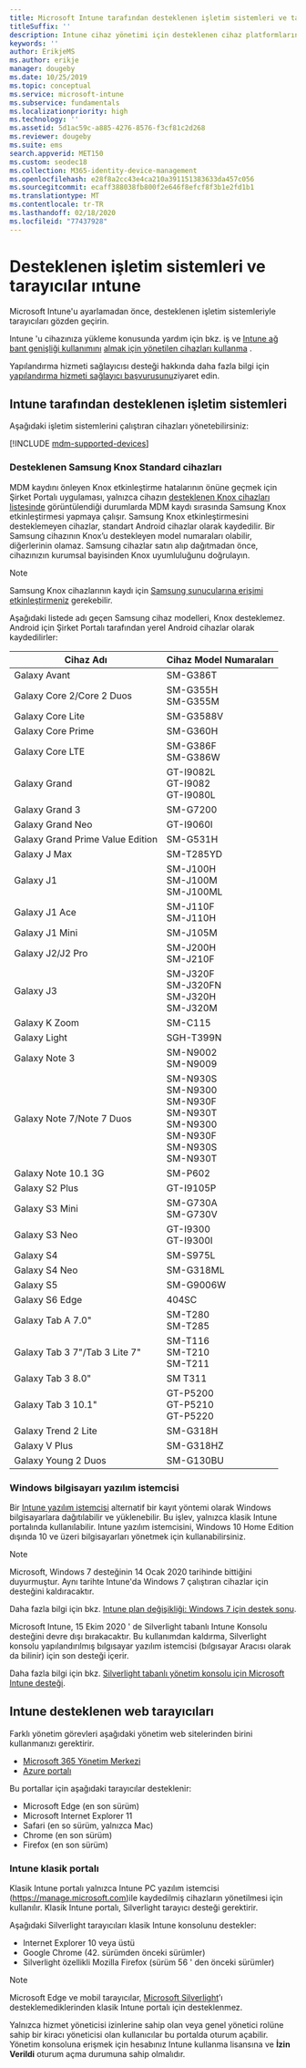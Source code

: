 ```yaml
---
title: Microsoft Intune tarafından desteklenen işletim sistemleri ve tarayıcılar
titleSuffix: ''
description: Intune cihaz yönetimi için desteklenen cihaz platformlarını ve tarayıcıları listeler
keywords: ''
author: ErikjeMS
ms.author: erikje
manager: dougeby
ms.date: 10/25/2019
ms.topic: conceptual
ms.service: microsoft-intune
ms.subservice: fundamentals
ms.localizationpriority: high
ms.technology: ''
ms.assetid: 5d1ac59c-a885-4276-8576-f3cf81c2d268
ms.reviewer: dougeby
ms.suite: ems
search.appverid: MET150
ms.custom: seodec18
ms.collection: M365-identity-device-management
ms.openlocfilehash: e28f8a2cc43e4ca210a391151383633da457c056
ms.sourcegitcommit: ecaff388038fb800f2e646f8efcf8f3b1e2fd1b1
ms.translationtype: MT
ms.contentlocale: tr-TR
ms.lasthandoff: 02/18/2020
ms.locfileid: "77437928"
---
```

# <a name="supported-operating-systems-and-browsers-in-intune"></a>Desteklenen işletim sistemleri ve tarayıcılar ıntune

Microsoft Intune'u ayarlamadan önce, desteklenen işletim sistemleriyle tarayıcıları gözden geçirin.

Intune 'u cihazınıza yükleme konusunda yardım için bkz. iş ve [Intune ağ bant genişliği kullanımını](network-bandwidth-use.md) [almak için yönetilen cihazları kullanma](https://docs.microsoft.com/intune-user-help/company-portal-frequently-asked-questions) .

Yapılandırma hizmeti sağlayıcısı desteği hakkında daha fazla bilgi için [yapılandırma hizmeti sağlayıcı başvurusunu](https://docs.microsoft.com/windows/client-management/mdm/configuration-service-provider-reference)ziyaret edin.

## <a name="intune-supported-operating-systems"></a>Intune tarafından desteklenen işletim sistemleri

Aşağıdaki işletim sistemlerini çalıştıran cihazları yönetebilirsiniz:

[!INCLUDE [mdm-supported-devices](../includes/mdm-supported-devices.md)]

### <a name="supported-samsung-knox-standard-devices"></a>Desteklenen Samsung Knox Standard cihazları

MDM kaydını önleyen Knox etkinleştirme hatalarının önüne geçmek için Şirket Portalı uygulaması, yalnızca cihazın [desteklenen Knox cihazları listesinde](https://www.samsungknox.com/knox-supported-devices/knox-workspace) görüntülendiği durumlarda MDM kaydı sırasında Samsung Knox etkinleştirmesi yapmaya çalışır. Samsung Knox etkinleştirmesini desteklemeyen cihazlar, standart Android cihazlar olarak kaydedilir. Bir Samsung cihazının Knox’u destekleyen model numaraları olabilir, diğerlerinin olamaz. Samsung cihazlar satın alıp dağıtmadan önce, cihazınızın kurumsal bayisinden Knox uyumluluğunu doğrulayın.

> [!NOTE]
> Samsung Knox cihazlarının kaydı için [Samsung sunucularına erişimi etkinleştirmeniz](https://support.samsungknox.com/hc/articles/115013833108-Our-corporate-devices-are-behind-a-firewall-How-do-I-enable-Knox-Workspace-devices-to-contact-Samsung-servers) gerekebilir.

Aşağıdaki listede adı geçen Samsung cihaz modelleri, Knox desteklemez. Android için Şirket Portalı tarafından yerel Android cihazlar olarak kaydedilirler:

| **Cihaz Adı** | **Cihaz Model Numaraları** |
| --- | --- |
| Galaxy Avant | SM-G386T |
| Galaxy Core 2/Core 2 Duos | SM-G355H<br>SM-G355M |
| Galaxy Core Lite | SM-G3588V |
| Galaxy Core Prime | SM-G360H |
| Galaxy Core LTE | SM-G386F<br>SM-G386W |
| Galaxy Grand | GT-I9082L<br>GT-I9082<br>GT-I9080L |
| Galaxy Grand 3 | SM-G7200 |
| Galaxy Grand Neo | GT-I9060I |
| Galaxy Grand Prime Value Edition | SM-G531H |
| Galaxy J Max | SM-T285YD |
| Galaxy J1 | SM-J100H<br>SM-J100M<br>SM-J100ML |
| Galaxy J1 Ace | SM-J110F<br>SM-J110H |
| Galaxy J1 Mini | SM-J105M |
| Galaxy J2/J2 Pro | SM-J200H<br>SM-J210F |
| Galaxy J3 | SM-J320F<br>SM-J320FN<br>SM-J320H<br>SM-J320M |
| Galaxy K Zoom | SM-C115 |
| Galaxy Light | SGH-T399N |
| Galaxy Note 3 | SM-N9002<br>SM-N9009 |
| Galaxy Note 7/Note 7 Duos | SM-N930S<br>SM-N9300<br>SM-N930F<br>SM-N930T<br>SM-N9300<br>SM-N930F<br>SM-N930S<br>SM-N930T |
| Galaxy Note 10.1 3G | SM-P602 |
| Galaxy S2 Plus | GT-I9105P |
| Galaxy S3 Mini | SM-G730A<br>SM-G730V |
| Galaxy S3 Neo | GT-I9300<br>GT-I9300I |
| Galaxy S4 | SM-S975L |
| Galaxy S4 Neo | SM-G318ML |
| Galaxy S5 | SM-G9006W |
| Galaxy S6 Edge | 404SC |
| Galaxy Tab A 7.0&quot; | SM-T280<br>SM-T285 |
| Galaxy Tab 3 7&quot;/Tab 3 Lite 7&quot; | SM-T116<br>SM-T210<br>SM-T211 |
| Galaxy Tab 3 8.0&quot; | SM T311 |
| Galaxy Tab 3 10.1&quot; | GT-P5200<br>GT-P5210<br>GT-P5220 |
| Galaxy Trend 2 Lite | SM-G318H |
| Galaxy V Plus | SM-G318HZ |
| Galaxy Young 2 Duos | SM-G130BU |

### <a name="windows-pc-software-client"></a>Windows bilgisayarı yazılım istemcisi

Bir [Intune yazılım istemcisi](manage-windows-pcs-with-microsoft-intune.md) alternatif bir kayıt yöntemi olarak Windows bilgisayarlara dağıtılabilir ve yüklenebilir. Bu işlev, yalnızca klasik Intune portalında kullanılabilir. Intune yazılım istemcisini, Windows 10 Home Edition dışında 10 ve üzeri bilgisayarları yönetmek için kullanabilirsiniz.

> [!Note]
> Microsoft, Windows 7 desteğinin 14 Ocak 2020 tarihinde bittiğini duyurmuştur. Aynı tarihte Intune'da Windows 7 çalıştıran cihazlar için desteğini kaldıracaktır.
>
> Daha fazla bilgi için bkz. [Intune plan değişikliği: Windows 7 için destek sonu](https://docs.microsoft.com/intune/fundamentals/whats-new#windows-7-ends-extended-support-).
>
> Microsoft Intune, 15 Ekim 2020 ' de Silverlight tabanlı Intune Konsolu desteğini devre dışı bırakacaktır. Bu kullanımdan kaldırma, Silverlight konsolu yapılandırılmış bılgısayar yazılım istemcisi (bılgısayar Aracısı olarak da bilinir) için son desteği içerir.
>
> Daha fazla bilgi için bkz. [Silverlight tabanlı yönetim konsolu için Microsoft Intune desteği](https://techcommunity.microsoft.com/t5/Intune-Customer-Success/Take-Action-Microsoft-Intune-ending-support-for-the-Silverlight/ba-p/916249).

<!--  ### Exchange ActiveSync management

You can manage [Exchange ActiveSync devices](../enrollment/device-enrollment.md#mobile-device-management-with-exchange-activesync-and-intune) from the Intune console. This option provides a limited set of management capabilities when compared to the other methods. See [Capabilities of built-in Mobile Device Management in Office 365](https://support.office.com/article/Capabilities-of-built-in-Mobile-Device-Management-for-Office-365-a1da44e5-7475-4992-be91-9ccec25905b0) for a list of supported devices.  -->

## <a name="intune-supported-web-browsers"></a>Intune desteklenen web tarayıcıları

Farklı yönetim görevleri aşağıdaki yönetim web sitelerinden birini kullanmanızı gerektirir.

- [Microsoft 365 Yönetim Merkezi](https://go.microsoft.com/fwlink/p/?LinkId=698854)
- [Azure portalı](https://portal.azure.com/)

Bu portallar için aşağıdaki tarayıcılar desteklenir:

- Microsoft Edge (en son sürüm)
- Microsoft Internet Explorer 11
- Safari (en so sürüm, yalnızca Mac)
- Chrome (en son sürüm)
- Firefox (en son sürüm)

### <a name="intune-classic-portal"></a>Intune klasik portalı

Klasik Intune portalı yalnızca Intune PC yazılım istemcisi (https://manage.microsoft.com)ile kaydedilmiş cihazların yönetilmesi için kullanılır. Klasik Intune portalı, Silverlight tarayıcı desteği gerektirir.

Aşağıdaki Silverlight tarayıcıları klasik Intune konsolunu destekler:

- Internet Explorer 10 veya üstü
- Google Chrome (42. sürümden önceki sürümler)
- Silverlight özellikli Mozilla Firefox (sürüm 56 ' den önceki sürümler)

> [!Note]
> Microsoft Edge ve mobil tarayıcılar, [Microsoft Silverlight](https://msdn.microsoft.com/library/cc838158(v=vs.95).aspx)’ı desteklemediklerinden klasik Intune portalı için desteklenmez.

Yalnızca hizmet yöneticisi izinlerine sahip olan veya genel yönetici rolüne sahip bir kiracı yöneticisi olan kullanıcılar bu portalda oturum açabilir. Yönetim konsoluna erişmek için hesabınız Intune kullanma lisansına ve **İzin Verildi** oturum açma durumuna sahip olmalıdır.
